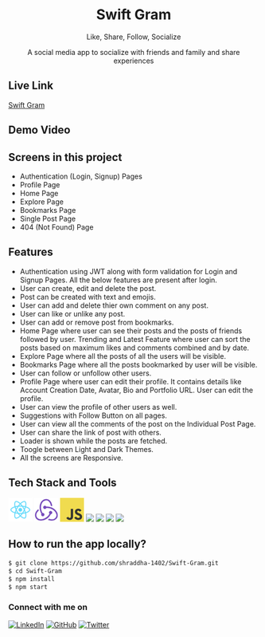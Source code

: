 <div align="center">
  <h1>Swift Gram</h1>
    <p>Like, Share, Follow, Socialize</p>
    <p>A social media app to socialize with friends and family and share experiences </p>
 </div>

## Live Link

[Swift Gram](https://swift-gram.netlify.app/)

## Demo Video


## Screens in this project

- Authentication (Login, Signup) Pages
- Profile Page
- Home Page
- Explore Page
- Bookmarks Page
- Single Post Page
- 404 (Not Found) Page

## Features

- Authentication using JWT along with form validation for Login and Signup Pages. All the below features are present after login.
- User can create, edit and delete the post.
- Post can be created with text and emojis.
- User can add and delete thier own comment on any post.
- User can like or unlike any post.
- User can add or remove post from bookmarks.
- Home Page where user can see their posts and the posts of friends followed by user. Trending and Latest Feature where user can sort the posts based on maximum likes and comments combined and by date.
- Explore Page where all the posts of all the users will be visible.
- Bookmarks Page where all the posts bookmarked by user will be visible.
- User can follow or unfollow other users.
- Profile Page where user can edit their profile. It contains details like Account Creation Date, Avatar, Bio and Portfolio URL. User can edit the profile.
- User can view the profile of other users as well.
- Suggestions with Follow Button on all pages.
- User can view all the comments of the post on the Individual Post Page.
- User can share the link of post with others.
- Loader is shown while the posts are fetched.
- Toogle between Light and Dark Themes.
- All the screens are Responsive.

## Tech Stack and Tools

<img src="https://raw.githubusercontent.com/github/explore/80688e429a7d4ef2fca1e82350fe8e3517d3494d/topics/react/react.png" height="48"/>
<img src="https://raw.githubusercontent.com/github/explore/80688e429a7d4ef2fca1e82350fe8e3517d3494d/topics/redux/redux.png" height="48"/> 
<img src="https://raw.githubusercontent.com/github/explore/80688e429a7d4ef2fca1e82350fe8e3517d3494d/topics/javascript/javascript.png" height="48"/> 
<img src="https://camo.githubusercontent.com/306dedb9426f1d93a981d305a0a18164932ece8dca4d5fd820b1d3c36625b218/68747470733a2f2f6d75692e636f6d2f7374617469632f6c6f676f2e737667" height="48"/>
<img src="https://img.icons8.com/color/48/000000/git.png"/> 
<img src="https://seeklogo.com/images/N/netlify-logo-758722CDF4-seeklogo.com.png" height="48">
<img src="https://external-content.duckduckgo.com/iu/?u=https%3A%2F%2Fres.cloudinary.com%2Fdemo%2Fimage%2Fupload%2Fe_shadow%2Fw_400%2Fcloudinary_icon.png&f=1&nofb=1" height="48"/>

## How to run the app locally?

```
$ git clone https://github.com/shraddha-1402/Swift-Gram.git
$ cd Swift-Gram
$ npm install
$ npm start
```

### Connect with me on

[![LinkedIn](https://img.shields.io/badge/LINKEDIN-10?logo=linkedin&color=blue)](https://www.linkedin.com/in/shraddha-1402/)
[![GitHub](https://img.shields.io/badge/GITHUB-10?logo=github&color=black)](https://github.com/shraddha-1402)
[![Twitter](https://img.shields.io/badge/TWITTER-10?logo=twitter&logoColor=white&color=blue)](https://twitter.com/ShraddhaGupta08)
